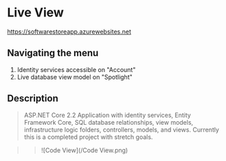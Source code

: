 # Live View 
https://softwarestoreapp.azurewebsites.net

## Navigating the menu
1. Identity services accessible on "Account"
2. Live database view model on "Spotlight"

## Description

> ASP.NET Core 2.2 Application with identity services, Entity Framework Core, SQL database relationships, view models, infrastructure logic folders, controllers, models, and views. Currently this is a completed project with stretch goals.

>> ![Code View](/Code View.png)
